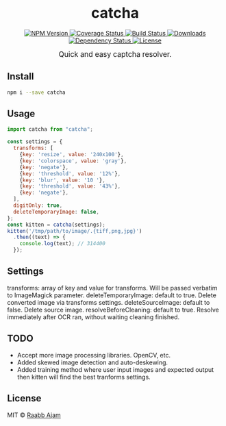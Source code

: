 <big><h1 align="center">catcha</h1></big>

<p align="center">
  <a href="https://npmjs.org/package/catcha">
    <img src="https://img.shields.io/npm/v/catcha.svg?style=flat-square"
         alt="NPM Version">
  </a>

  <a href="https://coveralls.io/r/raabbajam/catcha">
    <img src="https://img.shields.io/coveralls/raabbajam/catcha.svg?style=flat-square"
         alt="Coverage Status">
  </a>

  <a href="https://travis-ci.org/raabbajam/catcha">
    <img src="https://img.shields.io/travis/raabbajam/catcha.svg?style=flat-square"
         alt="Build Status">
  </a>

  <a href="https://npmjs.org/package/catcha">
    <img src="http://img.shields.io/npm/dm/catcha.svg?style=flat-square"
         alt="Downloads">
  </a>

  <a href="https://david-dm.org/raabbajam/catcha.svg">
    <img src="https://david-dm.org/raabbajam/catcha.svg?style=flat-square"
         alt="Dependency Status">
  </a>

  <a href="https://github.com/raabbajam/catcha/blob/master/LICENSE">
    <img src="https://img.shields.io/npm/l/catcha.svg?style=flat-square"
         alt="License">
  </a>
</p>

<p align="center"><big>
Quick and easy captcha resolver.
</big></p>


## Install

```sh
npm i --save catcha
```

## Usage

```js
import catcha from "catcha";

const settings = {
  transforms: [
    {key: 'resize', value: '240x100'},
    {key: 'colorspace', value: 'gray'},
    {key: 'negate'},
    {key: 'threshold', value: '12%'},
    {key: 'blur', value: '10 '},
    {key: 'threshold', value: '43%'},
    {key: 'negate'},
  ],
  digitOnly: true,
  deleteTemporaryImage: false,
};
const kitten = catcha(settings);
kitten('/tmp/path/to/image/.{tiff,png,jpg}')
  .then((text) => {
    console.log(text); // 314400
  });
```

## Settings

transforms: array of key and value for transforms. Will be passed verbatim to ImageMagick parameter.
deleteTemporaryImage: default to true. Delete converted image via transforms settings.
deleteSourceImage: default to false. Delete source image.
resolveBeforeCleaning: default to true. Resolve immediately after OCR ran, without waiting cleaning finished.

## TODO

- Accept more image processing libraries. OpenCV, etc.
- Added skewed image detection and auto-deskewing.
- Added training method where user input images and expected output then kitten will find the best tranforms settings.

## License

MIT © [Raabb Ajam](http://github.com/raabbajam)

[npm-url]: https://npmjs.org/package/catcha
[npm-image]: https://img.shields.io/npm/v/catcha.svg?style=flat-square

[travis-url]: https://travis-ci.org/raabbajam/catcha
[travis-image]: https://img.shields.io/travis/raabbajam/catcha.svg?style=flat-square

[coveralls-url]: https://coveralls.io/r/raabbajam/catcha
[coveralls-image]: https://img.shields.io/coveralls/raabbajam/catcha.svg?style=flat-square

[depstat-url]: https://david-dm.org/raabbajam/catcha
[depstat-image]: https://david-dm.org/raabbajam/catcha.svg?style=flat-square

[download-badge]: http://img.shields.io/npm/dm/catcha.svg?style=flat-square
